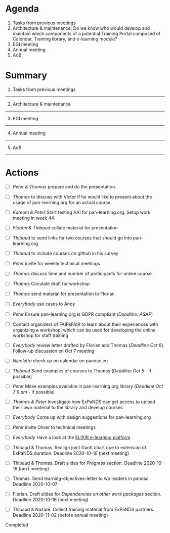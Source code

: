 Agenda
======
1. Tasks from previous meetings
1. Architecture & maintenance; Do we know who would develop and maintain which components of a potential Training Portal composed of Calendar, Training library, and e-learning module?
1. EGI meeting
1. Annual meeting
1. AoB

Summary
=======


1. Tasks from previous meetings
-------------------------------

2. Architecture & maintenance
-----------------------------

3. EGI meeting
--------------

4. Annual meeting
-----------------

5. AoB
------



Actions
=======
- [ ] *Peter & Thomas* prepare and do the presentation.
- [ ] *Thomas* to discuss with Victor if he would like to present about the usage of pan-learning.org for an actual course.
- [ ] *Kareem & Peter* Start testing AAI for pan-learning.org. Setup work meeting in week 44.
- [ ] *Florian & Thibaud* collate material for presentation
- [ ] *Thibaud* to send links for two courses that should go into pan-learning.org
- [ ] *Thibaud* to include courses on github in his survey
- [ ] *Peter* invite for weekly technical meetings
- [ ] *Thomas* discuss time and number of participants for online course
- [ ] *Thomas* Circulate draft for workshop
- [ ] *Thomas* send material for presentation to Florian 
- [ ] *Everybody* use cases to Andy
- [ ] *Peter* Ensure pan-learning.org is GDPR compliant (*Deadline: ASAP*)
- [ ] Contact organizers of FAIRsFAIR to learn about their experiences with organizing a workshop, which can be used for developing the online workshop for staff training
- [ ] *Everybody* review letter drafted by Florian and Thomas (*Deadline Oct 6*). Follow-up discussion on Oct 7 meeting
- [ ] *Nicoletta* check up on calendar on panosc.eu
- [ ] *Thibaud* Send examples of courses to Thomas (*Deadline Oct 5* - if possible)
- [ ] *Peter* Make examples available in pan-learning.org library (*Deadline Oct 7 9 am* - if possible)
- [ ] *Thomas & Peter* Investigate how ExPaNDS can get access to upload their own material to the library and develop courses
- [ ] *Everybody* Come up with design suggestions for pan-learning.org
- [ ] *Peter* invite Oliver to technical meetings
- [ ] *Everybody* Have a look at the [ELIXIR e-learning platform](https://elixir.mf.uni-lj.si)
- [ ] Thibaud & Thomas. Realign joint Gantt chart due to extension of ExPaNDS duration. Deadline 2020-10-16 (next meeting)
- [ ] Thibaud & Thomas. Draft slides for *Progress* section. Deadline 2020-10-16 (next meeting)
- [ ] Thomas. Send learning-objectives-letter to wp leaders in panosc. Deadline 2020-10-07 
- [ ] Florian. Draft slides for *Dependencies on other work packages* section. Deadline 2020-10-16 (next meeting)
- [ ] Thibaud & Nazaré. Collect training material from ExPaNDS partners. Deadline 2020-11-02 (before annual meeting)


Completed





